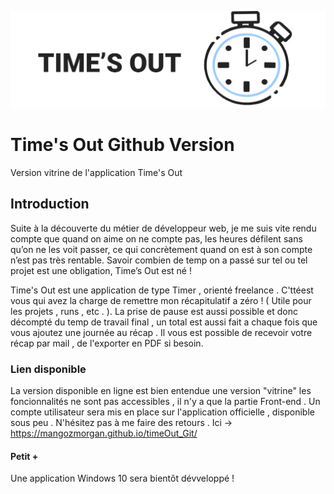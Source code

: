 ![alt text](https://github.com/mangozmorgan/timeOut_Git/blob/main/logo.png)

# Time's Out Github Version

Version vitrine de l'application Time's Out 

## Introduction

Suite à la découverte du métier de développeur web, je me suis vite rendu compte que quand on aime on ne compte pas, les heures défilent sans qu’on ne les voit passer, ce qui concrètement quand on est à son compte n’est pas très rentable. Savoir combien de temp on a passé sur tel ou tel projet est une obligation, Time’s Out est né !

Time's Out est une application de type Timer , orienté freelance . C'ttéest vous qui avez la charge de remettre mon récapitulatif a zéro ! ( Utile pour les projets , runs , etc . ). La prise de pause est aussi possible et donc décompté du temp de travail final , un total est aussi fait a chaque fois que vous ajoutez une journée au récap . Il vous est possible de recevoir votre récap par mail , de l'exporter en PDF si besoin. 

### Lien disponible

La version disponible en ligne est bien entendue une version "vitrine" les foncionnalités ne sont pas accessibles , il n'y a que la partie Front-end . Un compte utilisateur sera mis en place sur l'application officielle , disponible sous peu . 
N'hésitez pas à me faire des retours .
Ici -> https://mangozmorgan.github.io/timeOut_Git/

#### Petit +

Une application Windows 10 sera bientôt dévveloppé !
